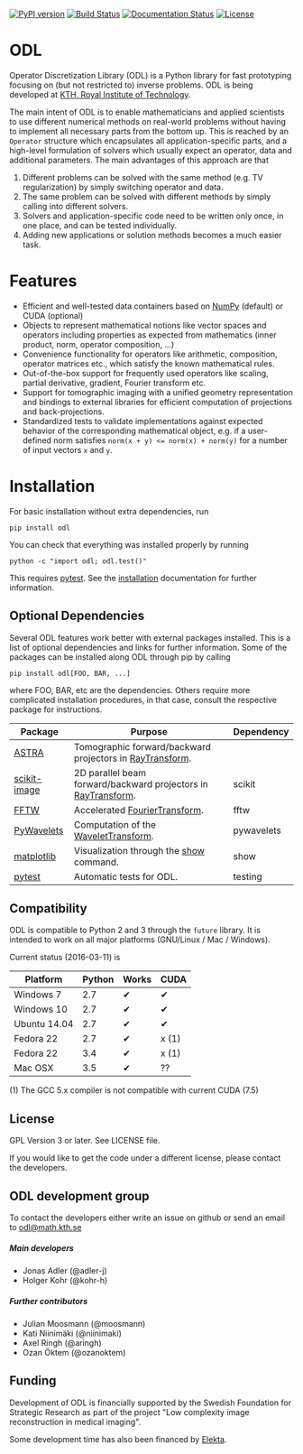 [![PyPI version](https://badge.fury.io/py/odl.svg)](https://badge.fury.io/py/odl)
[![Build Status](https://travis-ci.org/odlgroup/odl.svg?branch=master)](https://travis-ci.org/odlgroup/odl?branch=master)
[![Documentation Status](https://readthedocs.org/projects/odl/badge/?version=latest)](http://odl.readthedocs.io/?badge=latest)
[![License](https://img.shields.io/badge/license-GPLv3-blue.svg)](http://opensource.org/licenses/GPL-3.0)

ODL
===

Operator Discretization Library (ODL) is a Python library for fast prototyping focusing on (but not restricted to) inverse problems. ODL is being developed at [KTH, Royal Institute of Technology](https://www.kth.se/en/sci/institutioner/math).

The main intent of ODL is to enable mathematicians and applied scientists to use different numerical methods on real-world problems without having to implement all necessary parts from the bottom up.
This is reached by an `Operator` structure which encapsulates all application-specific parts, and a high-level formulation of solvers which usually expect an operator, data and additional parameters.
The main advantages of this approach are that

1. Different problems can be solved with the same method (e.g. TV regularization) by simply switching operator and data.
2. The same problem can be solved with different methods by simply calling into different solvers.
3. Solvers and application-specific code need to be written only once, in one place, and can be tested individually.
4. Adding new applications or solution methods becomes a much easier task.

Features
========

- Efficient and well-tested data containers based on [NumPy](https://github.com/numpy/numpy) (default) or CUDA (optional)
- Objects to represent mathematical notions like vector spaces and operators including properties as expected from mathematics (inner product, norm, operator composition, ...)
- Convenience functionality for operators like arithmetic, composition, operator matrices etc., which satisfy the known mathematical rules.
- Out-of-the-box support for frequently used operators like scaling, partial derivative, gradient, Fourier transform etc.
- Support for tomographic imaging with a unified geometry representation and bindings to external libraries for efficient computation of projections and back-projections.
- Standardized tests to validate implementations against expected behavior of the corresponding mathematical object, e.g. if a user-defined norm satisfies `norm(x + y) <= norm(x) + norm(y)` for a number of input vectors `x` and `y`.

Installation
============
For basic installation without extra dependencies, run

    pip install odl

You can check that everything was installed properly by running

    python -c "import odl; odl.test()"

This requires [pytest](http://pytest.org/latest/). See the [installation](http://odl.readthedocs.org/guide/introduction/installing.html) documentation for further information.


Optional Dependencies
---------------------
Several ODL features work better with external packages installed. This is a list of optional dependencies and links for further information. Some of the packages can be installed along ODL through pip by calling

    pip install odl[FOO, BAR, ...]

where FOO, BAR, etc are the dependencies. Others require more complicated installation procedures, in that case, consult the respective package for instructions.

| Package | Purpose | Dependency |
|---------|---------|------------|
| [ASTRA](https://github.com/astra-toolbox/astra-toolbox)    | Tomographic forward/backward projectors in [RayTransform](http://odl.readthedocs.io/generated/odl.tomo.operators.ray_trafo.RayTransform.html). |  |
| [scikit-image](http://scikit-image.org/)    | 2D parallel beam forward/backward projectors in [RayTransform](http://odl.readthedocs.io/generated/odl.tomo.operators.ray_trafo.RayTransform.html). | scikit |
| [FFTW](https://github.com/pyFFTW/pyFFTW)   | Accelerated [FourierTransform](http://odl.readthedocs.io/generated/odl.trafos.fourier.FourierTransform.html). | fftw |
| [PyWavelets](https://github.com/PyWavelets/pywt)   | Computation of the  [WaveletTransform](http://odl.readthedocs.io/generated/odl.trafos.wavelet.WaveletTransform.html). | pywavelets |
| [matplotlib](http://matplotlib.org/)   | Visualization through the [show](http://odl.readthedocs.io/generated/odl.discr.lp_discr.DiscreteLpVector.show.html) command. | show |
| [pytest](http://pytest.org/latest/)   | Automatic tests for ODL. | testing |


Compatibility
-------------
ODL is compatible to Python 2 and 3 through the `future` library. It is intended to work on all major platforms (GNU/Linux / Mac / Windows).

Current status (2016-03-11) is

| Platform     | Python | Works | CUDA  |
|--------------|--------|-------|-------|
| Windows 7    | 2.7    | ✔     | ✔     |
| Windows 10   | 2.7    | ✔     | ✔     |
| Ubuntu 14.04 | 2.7    | ✔     | ✔     |
| Fedora 22    | 2.7    | ✔     | x (1) |
| Fedora 22    | 3.4    | ✔     | x (1) |
| Mac OSX      | 3.5    | ✔     | ??    |

(1) The GCC 5.x compiler is not compatible with current CUDA (7.5)


License
-------
GPL Version 3 or later. See LICENSE file.

If you would like to get the code under a different license, please contact the developers.

ODL development group
---------------------
To contact the developers either write an issue on github or send an email to odl@math.kth.se

##### Main developers
- Jonas Adler (@adler-j)
- Holger Kohr (@kohr-h)

##### Further contributors
- Julian Moosmann (@moosmann)
- Kati Niinimäki (@niinimaki)
- Axel Ringh (@aringh)
- Ozan Öktem (@ozanoktem)


Funding
-------
Development of ODL is financially supported by the Swedish Foundation for Strategic Research as part of the project "Low complexity image reconstruction in medical imaging".

Some development time has also been financed by [Elekta](https://www.elekta.com/).
